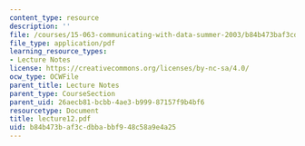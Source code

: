 ```yaml
---
content_type: resource
description: ''
file: /courses/15-063-communicating-with-data-summer-2003/b84b473baf3cdbbabbf948c58a9e4a25_lecture12.pdf
file_type: application/pdf
learning_resource_types:
- Lecture Notes
license: https://creativecommons.org/licenses/by-nc-sa/4.0/
ocw_type: OCWFile
parent_title: Lecture Notes
parent_type: CourseSection
parent_uid: 26aecb81-bcbb-4ae3-b999-87157f9b4bf6
resourcetype: Document
title: lecture12.pdf
uid: b84b473b-af3c-dbba-bbf9-48c58a9e4a25
---
```


